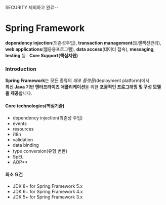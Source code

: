 SECURITY 제외하고 완료--

# Spring Framework

**dependency injection**(의존성주입), **transaction management**(트랜잭션관리),  
**web applications**(웹응용프로그램), **data access**(데이터 접속), **messaging**, **testing**  등  
**Core Support(핵심지원)**  

### Introduction
**Spring Framework**는 모든 종류의 *배포 플랫폼*(deployment platform)에서  
**최신 Java 기반 엔터프라이즈 애플리케이션**을 위한 **포괄적인 프로그래밍 및 구성 모델을 제공**합니다.  

#### Core technologies(핵심기술)
- dependency injection(의존성 주입)
- events
- resources
- i18n
- validation
- data binding
- type conversion(유형 변환)
- SpEL
- AOP**

#### 최소 요건
 - JDK 8+ for Spring Framework 5.x
 - JDK 6+ for Spring Framework 4.x
 - JDK 5+ for Spring Framework 3.x
 



